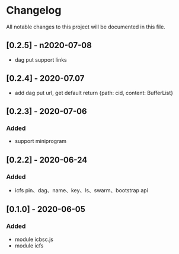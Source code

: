 # Changelog

All notable changes to this project will be documented in this file.

## [0.2.5] - n2020-07-08

- dag put support links 

## [0.2.4] - 2020-07.07

- add dag put url, get default return {path: cid, content: BufferList}

## [0.2.3] - 2020-07-06

### Added

- support miniprogram

## [0.2.2] - 2020-06-24

### Added

- icfs pin、dag、name、key、ls、swarm、bootstrap api 

## [0.1.0] - 2020-06-05

### Added

- module icbsc.js
- module icfs
